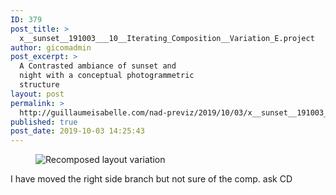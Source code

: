 ```yaml
---
ID: 379
post_title: >
  x__sunset__191003___10__Iterating_Composition__Variation_E.project
author: gicomadmin
post_excerpt: >
  A Contrasted ambiance of sunset and
  night with a conceptual photogrammetric
  structure
layout: post
permalink: >
  http://guillaumeisabelle.com/nad-previz/2019/10/03/x__sunset__191003___10__iterating_composition__variation_e-project/
published: true
post_date: 2019-10-03 14:25:43
---
```

<!-- wp:image {"id":383} --><figure class="wp-block-image">

<img src="http://guillaumeisabelle.com/nad-previz/wp-content/uploads/sites/19/2019/10/x__sunset__191003___10__Iterating_Composition__Variation_E.project-1024x626.png" alt="Recomposed layout variation" class="wp-image-383" /></figure> <!-- /wp:image -->

<!-- wp:paragraph -->

<p>I have moved the right side branch but not sure of the comp.  ask CD</p>

<!-- /wp:paragraph -->
